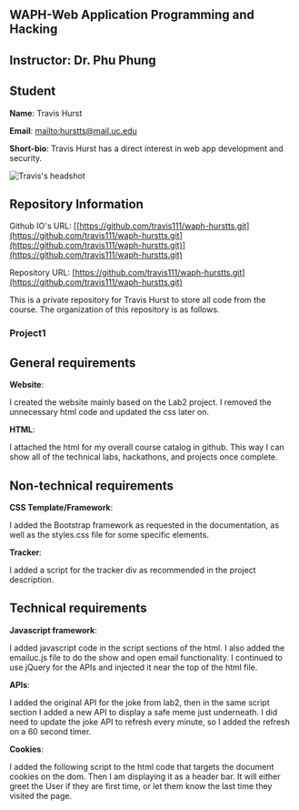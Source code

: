 ## WAPH-Web Application Programming and Hacking

## Instructor: Dr. Phu Phung

## Student

**Name**: Travis Hurst

**Email**: [mailto:hurstts@mail.uc.edu](hurstts@mail.uc.edu)

**Short-bio**: Travis Hurst has a direct interest in web app development and security.

![Travis's headshot](https://github.com/user-attachments/assets/9869adf0-acc1-4e79-8dfb-d7377be84e3b)


## Repository Information

Github IO's URL: [[https://github.com/travis111/waph-hurstts.git](https://github.com/travis111/waph-hurstts.git](https://github.com/travis111/waph-hurstts.git)](https://github.com/travis111/waph-hurstts.git)

Repository URL: [https://github.com/travis111/waph-hurstts.git](https://github.com/travis111/waph-hurstts.git)

This is a private repository for Travis Hurst to store all code from the course. The organization of this repository is as follows.

### Project1

## General requirements 

**Website**: 

I created the website mainly based on the Lab2 project. I removed the unnecessary html code and updated the css later on.

**HTML**:

I attached the html for my overall course catalog in github. This way I can show all of the technical labs, hackathons, and projects once complete.

## Non-technical requirements

**CSS Template/Framework**:

I added the Bootstrap framework as requested in the documentation, as well as the styles.css file for some specific elements.

**Tracker**:

I added a script for the tracker div as recommended in the project description.

## Technical requirements 

**Javascript framework**:

I added javascript code in the script sections of the html. I also added the emailuc.js file to do the show and open email functionality. I continued to use jQuery for the APIs and injected it near the top of the html file.

**APIs**:

I added the original API for the joke from lab2, then in the same script section I added a new API to display a safe meme just underneath. I did need to update the joke API to refresh every minute, so I added the refresh on a 60 second timer.

**Cookies**:

I added the following script to the html code that targets the document cookies on the dom. Then I am displaying it as a header bar. It will either greet the User if they are first time, or let them know the last time they visited the page.
